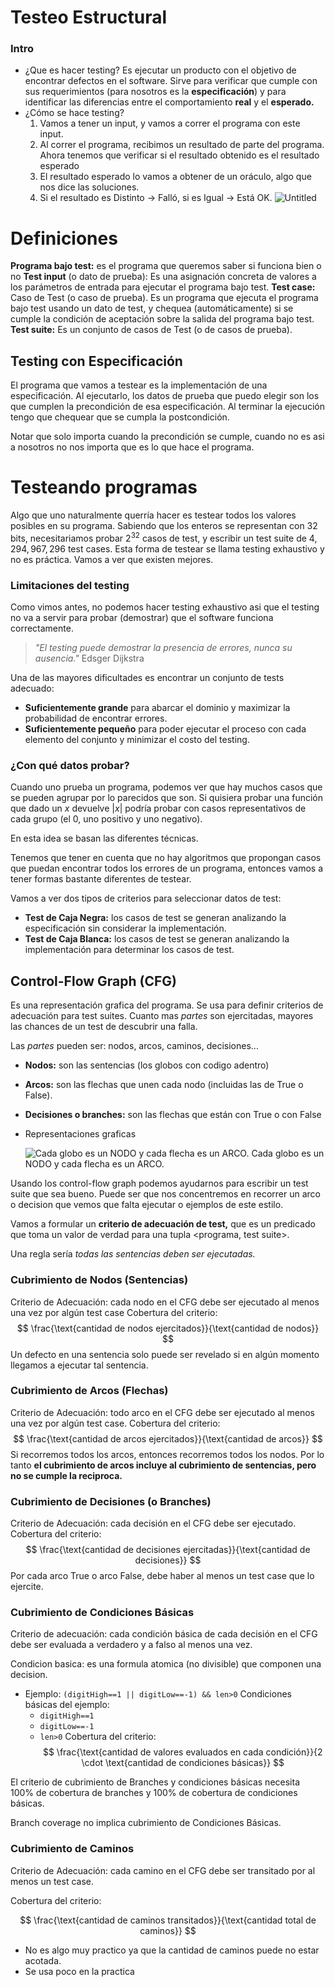 # Testeo Estructural
### Intro
- ¿Que es hacer testing?
    Es ejecutar un producto con el objetivo de encontrar defectos en el software. Sirve para verificar que cumple con sus requerimientos (para nosotros es la **especificación**) y para identificar las diferencias entre el comportamiento **real** y el **esperado.**
- ¿Cómo se hace testing?
    1. Vamos a tener un input, y vamos a correr el programa con este input.
    2. Al correr el programa, recibimos un resultado de parte del programa. Ahora tenemos que verificar si el resultado obtenido es el resultado esperado
    3. El resultado esperado lo vamos a obtener de un oráculo, algo que nos dice las soluciones.
    4. Si el resultado es Distinto → Falló, si es Igual → Está OK.
    ![Untitled](testeo1.png)

# Definiciones
**Programa bajo test:** es el programa que queremos saber si funciona bien o no
**Test input** (o dato de prueba): Es una asignación concreta de valores a los parámetros de entrada para ejecutar el programa bajo test.
**Test case:** Caso de Test (o caso de prueba). Es un programa que ejecuta el programa bajo test usando un dato de test, y chequea (automáticamente) si se cumple la condición de aceptación sobre la salida del programa bajo test.
**Test suite:** Es un conjunto de casos de Test (o de casos de prueba).

## Testing con Especificación
El programa que vamos a testear es la implementación de una especificación. Al ejecutarlo, los datos de prueba que puedo elegir son los que cumplen la precondición de esa especificación. Al terminar la ejecución tengo que chequear que se cumpla la postcondición. 

Notar que solo importa cuando la precondición se cumple, cuando no es asi a nosotros no nos importa que es lo que hace el programa.

# Testeando programas
Algo que uno naturalmente querría hacer es testear todos los valores posibles en su programa. Sabiendo que los enteros se representan con 32 bits, necesitariamos probar $2^{32}$ casos de test, y escribir un test suite de $4,294,967,296$ test cases.
Esta forma de testear se llama testing exhaustivo y no es práctica.
Vamos a ver que existen mejores. 

### Limitaciones del testing
Como vimos antes, no podemos hacer testing exhaustivo asi que el testing no va a servir para probar (demostrar) que el software funciona correctamente.

> *"El testing puede demostrar la presencia de errores, nunca su ausencia."* Edsger Dijkstra

Una de las mayores dificultades es encontrar un conjunto de tests adecuado:

- **Suficientemente grande** para abarcar el dominio y maximizar la probabilidad de encontrar errores.
- **Suficientemente pequeño** para poder ejecutar el proceso con cada elemento del conjunto y minimizar el costo del testing.

### ¿Con qué datos probar?
Cuando uno prueba un programa, podemos ver que hay muchos casos que se pueden agrupar por lo parecidos que son. Si quisiera probar una función que dado un $x$ devuelve $|x|$ podría probar con casos representativos de cada grupo (el 0, uno positivo y uno negativo).

En esta idea se basan las diferentes técnicas. 

Tenemos que tener en cuenta que no hay algoritmos que propongan casos que puedan encontrar todos los errores de un programa, entonces vamos a tener formas bastante diferentes de testear.

Vamos a ver dos tipos de criterios para seleccionar datos de test:

- **Test de Caja Negra:** los casos de test se generan analizando la especificación sin considerar la implementación.
- **Test de Caja Blanca:** los casos de test se generan analizando la implementación para determinar los casos de test.

## Control-Flow Graph (CFG)
 Es una representación grafica del programa. Se usa para definir criterios de adecuación para test suites. Cuanto mas *partes* son ejercitadas, mayores las chances de un test de descubrir una falla.

Las *partes* pueden ser: nodos, arcos, caminos, decisiones...

- **Nodos:** son las sentencias (los globos con codigo adentro)
- **Arcos:** son las flechas que unen cada nodo (incluidas las de True o False).
- **Decisiones o branches:** son las flechas que están con True o con False
- Representaciones graficas
    
    ![Cada globo es un NODO y cada flecha es un ARCO.](testeo2.png)
    Cada globo es un NODO y cada flecha es un ARCO.
    
Usando los control-flow graph podemos ayudarnos para escribir un test suite que sea bueno. Puede ser que nos concentremos en recorrer un arco o decision que vemos que falta ejecutar o ejemplos de este estilo.

Vamos a formular un **criterio de adecuación de test,** que es un predicado que toma un valor de verdad para una tupla <programa, test suite>.

Una regla sería *todas las sentencias deben ser ejecutadas.*

### Cubrimiento de Nodos (Sentencias)
Criterio de Adecuación: cada nodo en el CFG debe ser ejecutado al menos una vez por algún test case
Cobertura del criterio:
$$
 \frac{\text{cantidad de nodos ejercitados}}{\text{cantidad de nodos}}
$$
Un defecto en una sentencia solo puede ser revelado si en algún momento llegamos a ejecutar tal sentencia.

### Cubrimiento de Arcos (Flechas)
Criterio de Adecuación: todo arco en el CFG debe ser ejecutado al menos una vez por algún test case.
Cobertura del criterio:
$$
\frac{\text{cantidad de arcos ejercitados}}{\text{cantidad de arcos}}
$$
Si recorremos todos los arcos, entonces recorremos todos los nodos. Por lo tanto **el cubrimiento de arcos incluye al cubrimiento de sentencias, pero no se cumple la reciproca.**

### Cubrimiento de Decisiones (o Branches)
Criterio de Adecuación: cada decisión en el CFG debe ser ejecutado.
Cobertura del criterio:
$$
 \frac{\text{cantidad de decisiones ejercitadas}}{\text{cantidad de decisiones}}
$$
Por cada arco True o arco False, debe haber al menos un test case que lo ejercite.

### Cubrimiento de Condiciones Básicas
Criterio de adecuación: cada condición básica de cada decisión en el CFG debe ser evaluada a verdadero y a falso al menos una vez.

Condicion basica: es una formula atomica (no divisible) que componen una decision.

- Ejemplo: `(digitHigh==1 || digitLow==-1) && len>0`
    Condiciones básicas del ejemplo:
    - `digitHigh==1`
    - `digitLow==-1`
    - `len>0`
Cobertura del criterio:
$$
 \frac{\text{cantidad de valores evaluados en cada condición}}{2  \cdot \text{cantidad de condiciones básicas}}
$$

El criterio de cubrimiento de Branches y condiciones básicas necesita 100% de cobertura de branches y 100% de cobertura de condiciones básicas.

Branch coverage no implica cubrimiento de Condiciones Básicas.

### Cubrimiento de Caminos
Criterio de Adecuación: cada camino en el CFG debe ser transitado por al menos un test case.

Cobertura del criterio:

$$
 \frac{\text{cantidad de caminos transitados}}{\text{cantidad total de caminos}}
$$

- No es algo muy practico ya que la cantidad de caminos puede no estar acotada.
- Se usa poco en la practica